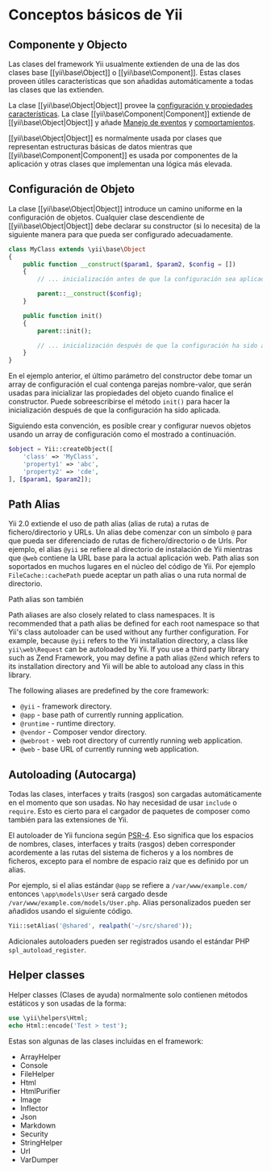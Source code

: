 Conceptos básicos de Yii
=====================


Componente y Objecto
--------------------

Las clases del framework Yii usualmente extienden de una de las dos clases base [[yii\base\Object]] o [[yii\base\Component]].
Estas clases proveen útiles características que son añadidas automáticamente a todas las clases que las extienden.

La clase [[yii\base\Object|Object]] provee la [configuración y propiedades características](../api/base/Object.md).
La clase [[yii\base\Component|Component]] extiende de [[yii\base\Object|Object]] y añade 
[Manejo de eventos](events.md) y [comportamientos](behaviors.md).

[[yii\base\Object|Object]] es normalmente usada por clases que representan estructuras básicas de datos mientras que
[[yii\base\Component|Component]] es usada por componentes de la aplicación y otras clases que implementan una lógica más elevada.


Configuración de Objeto
--------------------

La clase [[yii\base\Object|Object]] introduce un camino uniforme en la configuración de objetos. Cualquier clase descendiente 
de [[yii\base\Object|Object]] debe declarar su constructor (si lo necesita) de la siguiente manera para que pueda ser
configurado adecuadamente.

```php
class MyClass extends \yii\base\Object
{
    public function __construct($param1, $param2, $config = [])
    {
        // ... inicialización antes de que la configuración sea aplicada

        parent::__construct($config);
    }

    public function init()
    {
        parent::init();

		// ... inicialización después de que la configuración ha sido aplicada
    }
}
```

En el ejemplo anterior, el último parámetro del constructor debe tomar un array de configuración el cual 
contenga parejas nombre-valor, que serán usadas para inicializar las propiedades del objeto cuando finalice el constructor.
Puede sobreescribirse el método `init()` para hacer la inicialización después de que la configuración ha sido aplicada.

Siguiendo esta convención, es posible crear y configurar nuevos objetos usando un array de configuración como el 
mostrado a continuación.

```php
$object = Yii::createObject([
    'class' => 'MyClass',
    'property1' => 'abc',
    'property2' => 'cde',
], [$param1, $param2]);
```


Path Alias
------------

Yii 2.0 extiende el uso de path alias (alias de ruta) a rutas de fichero/directorio y URLs. Un alias debe comenzar
con un símbolo `@` para que pueda ser diferenciado de rutas de fichero/directorio o de Urls.
Por ejemplo, el alias `@yii` se refiere al directorio de instalación de Yii mientras que `@web` contiene la URL base para la actual aplicación web.
Path alias son soportados en muchos lugares en el núcleo del código de Yii. Por ejemplo `FileCache::cachePath` puede aceptar un path alias o una ruta normal de directorio.

Path alias son también 

Path aliases are also closely related to class namespaces. It is recommended that a path
alias be defined for each root namespace so that Yii's class autoloader can be used without
any further configuration. For example, because `@yii` refers to the Yii installation directory,
a class like `yii\web\Request` can be autoloaded by Yii. If you use a third party library
such as Zend Framework, you may define a path alias `@Zend` which refers to its installation
directory and Yii will be able to autoload any class in this library.

The following aliases are predefined by the core framework:

- `@yii` - framework directory.
- `@app` - base path of currently running application.
- `@runtime` - runtime directory.
- `@vendor` - Composer vendor directory.
- `@webroot` - web root directory of currently running web application.
- `@web` - base URL of currently running web application.

Autoloading (Autocarga)
-----------

Todas las clases, interfaces y traits (rasgos) son cargadas automáticamente en el momento que son usadas. No hay necesidad de usar `include` o `require`. 
Esto es cierto para el cargador de paquetes de composer como también para las extensiones de Yii.

El autoloader de Yii funciona según [PSR-4](https://github.com/php-fig/fig-standards/blob/master/proposed/psr-4-autoloader/psr-4-autoloader.md).
Eso significa que los espacios de nombres, clases, interfaces y traits (rasgos) deben corresponder acordemente a las rutas del sistema de ficheros y a los nombres de ficheros, 
excepto para el nombre de espacio raiz que es definido por un alias.

Por ejemplo, si el alias estándar `@app` se refiere a `/var/www/example.com/` entonces `\app\models\User` será cargado desde `/var/www/example.com/models/User.php`.
Alias personalizados pueden ser añadidos usando el siguiente código.

```php
Yii::setAlias('@shared', realpath('~/src/shared'));
```

Adicionales autoloaders pueden ser registrados usando el estándar PHP `spl_autoload_register`.

Helper classes
--------------

Helper classes (Clases de ayuda) normalmente solo contienen métodos estáticos y son usadas de la forma:

```php
use \yii\helpers\Html;
echo Html::encode('Test > test');
```

Estas son algunas de las clases incluidas en el framework:

- ArrayHelper
- Console
- FileHelper
- Html
- HtmlPurifier
- Image
- Inflector
- Json
- Markdown
- Security
- StringHelper
- Url
- VarDumper
